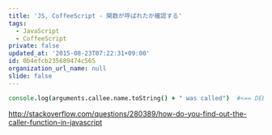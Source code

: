 ```yaml
---
title: 'JS, CoffeeScript - 関数が呼ばれたか確認する'
tags:
  - JavaScript
  - CoffeeScript
private: false
updated_at: '2015-08-23T07:22:31+09:00'
id: 0b4efcb235689474c565
organization_url_name: null
slide: false
---
```

```coffeescript
console.log(arguments.callee.name.toString() + " was called")  #<== DEBUG
```

http://stackoverflow.com/questions/280389/how-do-you-find-out-the-caller-function-in-javascript

